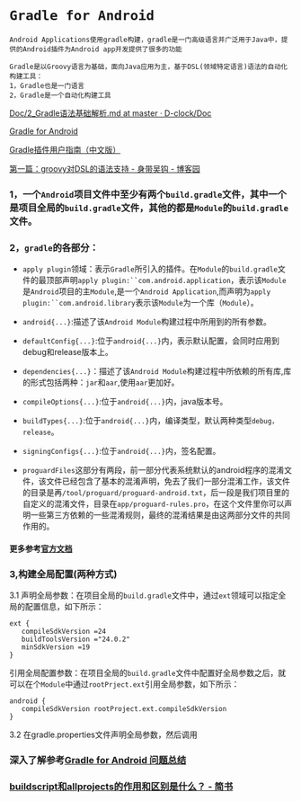 # `Gradle for Android`
	Android Applications使用gradle构建，gradle是一门高级语言并广泛用于Java中，提供的Android插件为Android app开发提供了很多的功能

	Gradle是以Groovy语言为基础，面向Java应用为主，基于DSL(领域特定语言)语法的自动化构建工具：
	1，Gradle也是一门语言
	2，Gradle是一个自动化构建工具
[Doc/2\_Gradle语法基础解析\.md at master · D\-clock/Doc](https://github.com/D-clock/Doc/blob/master/Android/Gradle/2_Gradle%E8%AF%AD%E6%B3%95%E5%9F%BA%E7%A1%80%E8%A7%A3%E6%9E%90.md)

[Gradle for Android](http://www.jianshu.com/p/cfa802396c6a)

[Gradle插件用户指南（中文版）](http://rinvay.github.io/android/2015/03/26/Gradle-Plugin-User-Guide%28Translation%29/)

[第一篇：groovy对DSL的语法支持 \- 身带吴钩 \- 博客园](http://www.cnblogs.com/chenjie0949/p/4755389.html)
### 1，一个`Android`项目文件中至少有两个`build.gradle`文件，其中一个是项目全局的`build.gradle`文件，其他的都是`Module`的`build.gradle`文件。

### 2，`gradle`的各部分：

  - `apply plugin`领域：表示`Gradle`所引入的插件。在`Module`的`build.gradle`文件的最顶部声明`apply plugin:``com.android.application`，表示该`Module`是`Android`项目的主`Module`,是一个`Android Application`,而声明为`apply plugin:``com.android.library`表示该`Module`为一个库（`Module`）。

  - `android{...}`:描述了该`Android Module`构建过程中所用到的所有参数。
  - `defaultConfig{...}`:位于`android{...}`内，表示默认配置，会同时应用到debug和release版本上。
  - `dependencies{...}`：描述了该`Android Module`构建过程中所依赖的所有库,库的形式包括两种：`jar`和`aar`,使用`aar`更加好。
  - `compileOptions{...}`:位于`android{...}`内，java版本号。
  - `buildTypes{...}`:位于`android{...}`内，编译类型，默认两种类型`debug，release`。
  - `signingConfigs{...}`:位于`android{...}`内，签名配置。
  - `proguardFiles`这部分有两段，前一部分代表系统默认的android程序的混淆文件，该文件已经包含了基本的混淆声明，免去了我们一部分混淆工作，该文件的目录是再`/tool/proguard/proguard-android.txt`，后一段是我们项目里的自定义的混淆文件，目录在`app/proguard-rules.pro`，在这个文件里你可以声明一些第三方依赖的一些混淆规则，最终的混淆结果是由这两部分文件的共同作用的。

#### 更多参考[官方文档](http://google.github.io/android-gradle-dsl/current/index.html)

### 3,构建全局配置(两种方式)
  3.1 声明全局参数：在项目全局的`build.gradle`文件中，通过`ext`领域可以指定全局的配置信息，如下所示：

	ext {
       compileSdkVersion =24
	   buildToolsVersion ="24.0.2"
	   minSdkVersion =19
	}

  引用全局配置参数：在项目全局的`build.gradle`文件中配置好全局参数之后，就可以在个`Module`中通过`rootPrject.ext`引用全局参数，如下所示：

	android {
       compileSdkVersion rootProject.ext.compileSdkVersion
	}


3.2 在gradle.properties文件声明全局参数，然后调用
	
### 深入了解参考[Gradle for Android 问题总结](http://www.jianshu.com/p/9dcec4a14c52#)

### [buildscript和allprojects的作用和区别是什么？ \- 简书](http://www.jianshu.com/p/ee57e4de78a3)